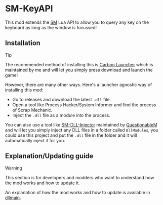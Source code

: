# SM-KeyAPI

This mod extends the [SM](https://scrapmechanic.com/) Lua API to allow you to query any key on the keyboard as long as the window is focussed!

## Installation

> [!TIP]
> The recommended method of installing this is [Carbon Launcher](https://github.com/ScrappySM/CarbonLauncher) which is maintained by me and will let you simply press download and launch the game!

However, there are many other ways. Here's a launcher agnostic way of installing this mod:
- Go to releases and download the latest `.dll` file.
- Open a tool like Process Hacker/System Informer and find the process of Scrap Mechanic.
- Inject the `.dll` file as a module into the process.

You can also use a tool like [SM-DLL-Injector](https://github.com/QuestionableM/SM-DLL-Injector) maintained by [QuestionableM](https://github.com/QuestionableM) and will let you simply inject any DLL files in a folder called `DllModules`, you could use this project and put the `.dll` file in the folder and it will automatically inject it for you.

## Explanation/Updating guide

> [!WARNING]
> This section is for developers and modders who want to understand how the mod works and how to update it.

An explanation of how the mod works and how to update is available in [dllmain](SM-KeyAPI/src/dllmain.cpp).
